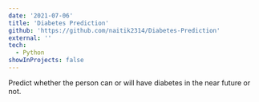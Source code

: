 ```yaml
---
date: '2021-07-06'
title: 'Diabetes Prediction'
github: 'https://github.com/naitik2314/Diabetes-Prediction'
external: ''
tech:
  - Python
showInProjects: false
---
```


Predict whether the person can or will have diabetes in the near future or not.
